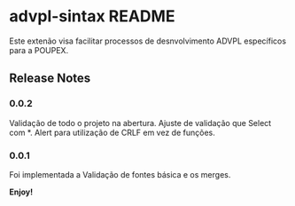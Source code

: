 # advpl-sintax README

Este extenão visa facilitar processos de desnvolvimento ADVPL específicos para a POUPEX.

## Release Notes
### 0.0.2
Validação de todo o projeto na abertura.
Ajuste de validação que Select com *.
Alert para utilização de CRLF em vez de funções.

### 0.0.1
Foi implementada a Validação de fontes básica e os merges.

**Enjoy!**
